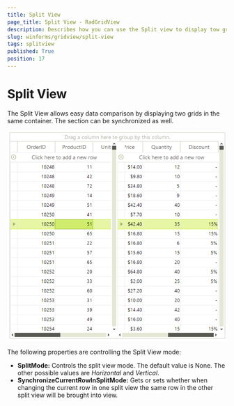 ```yaml
---
title: Split View
page_title: Split View - RadGridView
description: Describes how you can use the Split view to display tow grid withing the same container which allows easy data comparison.  
slug: winforms/gridview/split-view
tags: splitview
published: True
position: 17
---
```


# Split View

The Split View allows easy data comparison by displaying two grids in the same container. The section can be synchronized as well.  

![WinForms RadGridView Split View](images/radgridview-split-view.png)

The following properties are controlling the Split View mode:

* __SplitMode:__ Controls the split view mode. The default value is None. The other possible values are *Horizontal* and *Vertical*. 
* __SynchronizeCurrentRowInSplitMode:__ Gets or sets whether when changing the current row in one split view the same row in the other split view will be brought into view.
